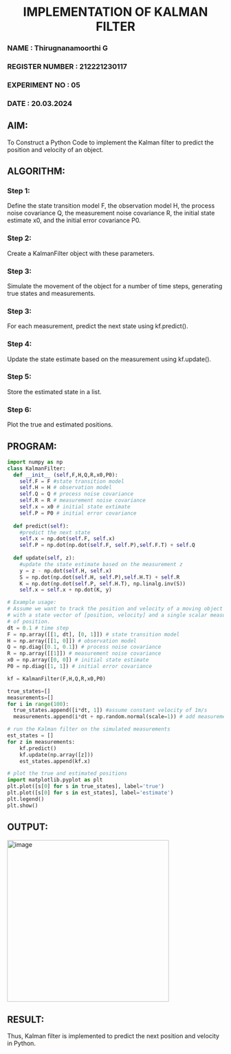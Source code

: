 <H1 ALIGN=CENTER> IMPLEMENTATION OF KALMAN FILTER </H1>
<H3> NAME : Thirugnanamoorthi G </H3>
<H3> REGISTER NUMBER : 212221230117 </H3>
<H3>EXPERIMENT NO : 05 </H3>
<H3>DATE  : 20.03.2024 </H3>

## AIM:
To Construct a Python Code to implement the Kalman filter to predict the position and velocity of an object.

## ALGORITHM:
### Step 1: 
Define the state transition model F, the observation model H, the process noise covariance Q, the measurement noise covariance R, the initial state estimate x0, and the initial error covariance P0.
### Step 2: 
Create a KalmanFilter object with these parameters.
### Step 3: 
Simulate the movement of the object for a number of time steps, generating true states and measurements.
### Step 3: 
For each measurement, predict the next state using kf.predict().
### Step 4: 
Update the state estimate based on the measurement using kf.update().
### Step 5: 
Store the estimated state in a list.
### Step 6: 
Plot the true and estimated positions.

## PROGRAM:
```PYTHON
import numpy as np
class KalmanFilter:
  def __init__ (self,F,H,Q,R,x0,P0):
    self.F = F #state transition model
    self.H = H # observation model
    self.Q = Q # process noise covariance
    self.R = R # measurement noise covariance
    self.x = x0 # initial state extimate
    self.P = P0 # initial error covariance
  
  def predict(self):
    #predict the next state
    self.x = np.dot(self.F, self.x)
    self.P = np.dot(np.dot(self.F, self.P),self.F.T) + self.Q
  
  def update(self, z):
    #update the state estimate based on the measurement z
    y = z - np.dot(self.H, self.x)
    S = np.dot(np.dot(self.H, self.P),self.H.T) + self.R
    K = np.dot(np.dot(self.P, self.H.T), np.linalg.inv(S))
    self.x = self.x + np.dot(K, y)

# Example usage:
# Assume we want to track the position and velocity of a moving object
# with a state vector of [position, velocity] and a single scalar measurement
# of position.
dt = 0.1 # time step
F = np.array([[1, dt], [0, 1]]) # state transition model
H = np.array([[1, 0]]) # observation model
Q = np.diag([0.1, 0.1]) # process noise covariance
R = np.array([[1]]) # measurement noise covariance
x0 = np.array([0, 0]) # initial state estimate
P0 = np.diag([1, 1]) # initial error covariance

kf = KalmanFilter(F,H,Q,R,x0,P0)

true_states=[]
measurements=[]
for i in range(100):
  true_states.append([i*dt, 1]) #assume constant velocity of 1m/s
  measurements.append(i*dt + np.random.normal(scale=1)) # add measurement noise

# run the Kalman filter on the simulated measurements
est_states = []
for z in measurements:
    kf.predict()
    kf.update(np.array([z]))
    est_states.append(kf.x)

# plot the true and estimated positions
import matplotlib.pyplot as plt
plt.plot([s[0] for s in true_states], label='true')
plt.plot([s[0] for s in est_states], label='estimate')
plt.legend()
plt.show()
```
## OUTPUT:
<img width="376" alt="image" src="https://github.com/Shrruthilaya-Gangadaran/Ex-5--AAI/assets/93427705/aacfee33-d699-4c7a-8331-4c88018d901e">

## RESULT:
Thus, Kalman filter is implemented to predict the next position and velocity in Python.



